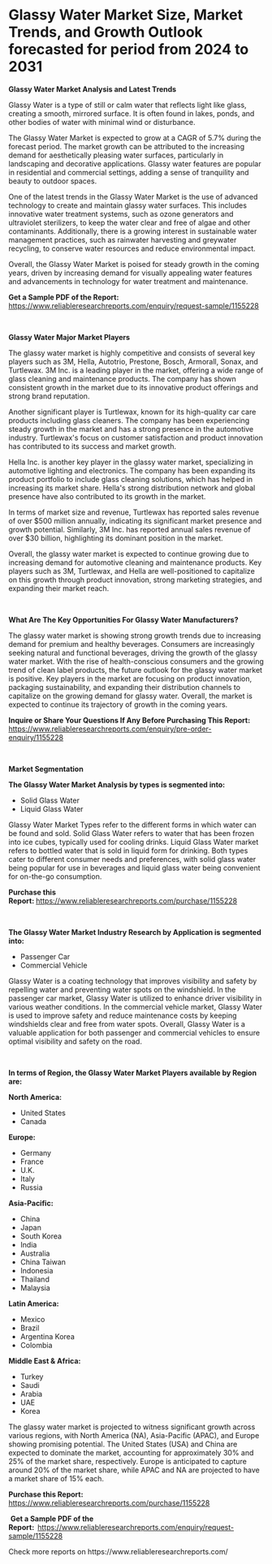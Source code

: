 <p><h1>Glassy Water Market Size, Market Trends, and Growth Outlook forecasted for period from 2024 to 2031</h1></p><p><strong>Glassy Water Market Analysis and Latest Trends</strong></p>
<p><p>Glassy Water is a type of still or calm water that reflects light like glass, creating a smooth, mirrored surface. It is often found in lakes, ponds, and other bodies of water with minimal wind or disturbance.</p><p>The Glassy Water Market is expected to grow at a CAGR of 5.7% during the forecast period. The market growth can be attributed to the increasing demand for aesthetically pleasing water surfaces, particularly in landscaping and decorative applications. Glassy water features are popular in residential and commercial settings, adding a sense of tranquility and beauty to outdoor spaces.</p><p>One of the latest trends in the Glassy Water Market is the use of advanced technology to create and maintain glassy water surfaces. This includes innovative water treatment systems, such as ozone generators and ultraviolet sterilizers, to keep the water clear and free of algae and other contaminants. Additionally, there is a growing interest in sustainable water management practices, such as rainwater harvesting and greywater recycling, to conserve water resources and reduce environmental impact.</p><p>Overall, the Glassy Water Market is poised for steady growth in the coming years, driven by increasing demand for visually appealing water features and advancements in technology for water treatment and maintenance.</p></p>
<p><strong>Get a Sample PDF of the Report:&nbsp;</strong> <a href="https://www.reliableresearchreports.com/enquiry/request-sample/1155228">https://www.reliableresearchreports.com/enquiry/request-sample/1155228</a></p>
<p>&nbsp;</p>
<p><strong>Glassy Water Major Market Players</strong></p>
<p><p>The glassy water market is highly competitive and consists of several key players such as 3M, Hella, Autotrio, Prestone, Bosch, Armorall, Sonax, and Turtlewax. 3M Inc. is a leading player in the market, offering a wide range of glass cleaning and maintenance products. The company has shown consistent growth in the market due to its innovative product offerings and strong brand reputation.</p><p>Another significant player is Turtlewax, known for its high-quality car care products including glass cleaners. The company has been experiencing steady growth in the market and has a strong presence in the automotive industry. Turtlewax's focus on customer satisfaction and product innovation has contributed to its success and market growth.</p><p>Hella Inc. is another key player in the glassy water market, specializing in automotive lighting and electronics. The company has been expanding its product portfolio to include glass cleaning solutions, which has helped in increasing its market share. Hella's strong distribution network and global presence have also contributed to its growth in the market.</p><p>In terms of market size and revenue, Turtlewax has reported sales revenue of over $500 million annually, indicating its significant market presence and growth potential. Similarly, 3M Inc. has reported annual sales revenue of over $30 billion, highlighting its dominant position in the market.</p><p>Overall, the glassy water market is expected to continue growing due to increasing demand for automotive cleaning and maintenance products. Key players such as 3M, Turtlewax, and Hella are well-positioned to capitalize on this growth through product innovation, strong marketing strategies, and expanding their market reach.</p></p>
<p>&nbsp;</p>
<p><strong>What Are The Key Opportunities For Glassy Water Manufacturers?</strong></p>
<p><p>The glassy water market is showing strong growth trends due to increasing demand for premium and healthy beverages. Consumers are increasingly seeking natural and functional beverages, driving the growth of the glassy water market. With the rise of health-conscious consumers and the growing trend of clean label products, the future outlook for the glassy water market is positive. Key players in the market are focusing on product innovation, packaging sustainability, and expanding their distribution channels to capitalize on the growing demand for glassy water. Overall, the market is expected to continue its trajectory of growth in the coming years. </p></p>
<p><strong>Inquire or Share Your Questions If Any Before Purchasing This Report:</strong> <a href="https://www.reliableresearchreports.com/enquiry/pre-order-enquiry/1155228">https://www.reliableresearchreports.com/enquiry/pre-order-enquiry/1155228</a></p>
<p>&nbsp;</p>
<p><strong>Market Segmentation</strong></p>
<p><strong>The Glassy Water Market Analysis by types is segmented into:</strong></p>
<p><ul><li>Solid Glass Water</li><li>Liquid Glass Water</li></ul></p>
<p><p>Glassy Water Market Types refer to the different forms in which water can be found and sold. Solid Glass Water refers to water that has been frozen into ice cubes, typically used for cooling drinks. Liquid Glass Water market refers to bottled water that is sold in liquid form for drinking. Both types cater to different consumer needs and preferences, with solid glass water being popular for use in beverages and liquid glass water being convenient for on-the-go consumption.</p></p>
<p><strong>Purchase this Report:&nbsp;</strong><a href="https://www.reliableresearchreports.com/purchase/1155228">https://www.reliableresearchreports.com/purchase/1155228</a></p>
<p>&nbsp;</p>
<p><strong>The Glassy Water Market Industry Research by Application is segmented into:</strong></p>
<p><ul><li>Passenger Car</li><li>Commercial Vehicle</li></ul></p>
<p><p>Glassy Water is a coating technology that improves visibility and safety by repelling water and preventing water spots on the windshield. In the passenger car market, Glassy Water is utilized to enhance driver visibility in various weather conditions. In the commercial vehicle market, Glassy Water is used to improve safety and reduce maintenance costs by keeping windshields clear and free from water spots. Overall, Glassy Water is a valuable application for both passenger and commercial vehicles to ensure optimal visibility and safety on the road.</p></p>
<p>&nbsp;</p>
<p><strong>In terms of Region, the Glassy Water Market Players available by Region are:</strong></p>
<p>
    <p> <strong> North America: </strong>
        <ul>
            <li>United States</li>
            <li>Canada</li>
        </ul>
        </p> 
    <p> <strong> Europe: </strong>
        <ul>
            <li>Germany</li>
            <li>France</li>
            <li>U.K.</li>
            <li>Italy</li>
            <li>Russia</li>
        </ul>
        </p> 
    <p> <strong> Asia-Pacific: </strong>
        <ul>
            <li>China</li>
            <li>Japan</li>
            <li>South Korea</li>
            <li>India</li>
            <li>Australia</li>
            <li>China Taiwan</li>
            <li>Indonesia</li>
            <li>Thailand</li>
            <li>Malaysia</li>
        </ul>
        </p> 
    <p> <strong> Latin America: </strong>
        <ul>
            <li>Mexico</li>
            <li>Brazil</li>
            <li>Argentina Korea</li>
            <li>Colombia</li>
        </ul>
        </p> 
    <p> <strong> Middle East & Africa: </strong>
        <ul>
            <li>Turkey</li>
            <li>Saudi</li>
            <li>Arabia</li>
            <li>UAE</li>
            <li>Korea</li>
        </ul>
    </p>
    </p>
<p><p>The glassy water market is projected to witness significant growth across various regions, with North America (NA), Asia-Pacific (APAC), and Europe showing promising potential. The United States (USA) and China are expected to dominate the market, accounting for approximately 30% and 25% of the market share, respectively. Europe is anticipated to capture around 20% of the market share, while APAC and NA are projected to have a market share of 15% each.</p></p>
<p><strong>Purchase this Report: </strong><a href="https://www.reliableresearchreports.com/purchase/1155228">https://www.reliableresearchreports.com/purchase/1155228</a></p>
<p>&nbsp;<strong>Get a Sample PDF of the Report:&nbsp;&nbsp;</strong><a href="https://www.reliableresearchreports.com/enquiry/request-sample/1155228">https://www.reliableresearchreports.com/enquiry/request-sample/1155228</a></p>
<p><strong></strong></p>
<p>Check more reports on https://www.reliableresearchreports.com/</p>